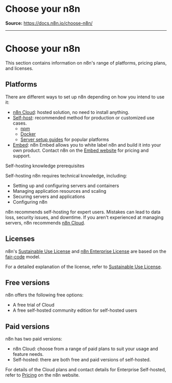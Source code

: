 # Choose your n8n

**Source:** https://docs.n8n.io/choose-n8n/

---

# Choose your n8n

This section contains information on n8n's range of platforms, pricing plans, and licenses.

## Platforms

There are different ways to set up n8n depending on how you intend to use it:

- [n8n Cloud](../manage-cloud/overview/): hosted solution, no need to install anything.
- [Self-host](../hosting/): recommended method for production or customized use cases.
  - [npm](../hosting/installation/npm/)
  - [Docker](../hosting/installation/docker/)
  - [Server setup guides](../hosting/installation/server-setups/) for popular platforms
- [Embed](../embed/): n8n Embed allows you to white label n8n and build it into your own product. Contact n8n on the [Embed website](https://n8n.io/embed/) for pricing and support.

Self-hosting knowledge prerequisites

Self-hosting n8n requires technical knowledge, including:

- Setting up and configuring servers and containers
- Managing application resources and scaling
- Securing servers and applications
- Configuring n8n

n8n recommends self-hosting for expert users. Mistakes can lead to data loss, security issues, and downtime. If you aren't experienced at managing servers, n8n recommends [n8n Cloud](https://n8n.io/cloud/).

## Licenses

n8n's [Sustainable Use License](https://github.com/n8n-io/n8n/blob/master/LICENSE.md) and [n8n Enterprise License](https://github.com/n8n-io/n8n/blob/master/LICENSE_EE.md) are based on the [fair-code](https://faircode.io/) model.

For a detailed explanation of the license, refer to [Sustainable Use License](../sustainable-use-license/).

## Free versions

n8n offers the following free options:

- A free trial of Cloud
- A free self-hosted community edition for self-hosted users

## Paid versions

n8n has two paid versions:

- n8n Cloud: choose from a range of paid plans to suit your usage and feature needs.
- Self-hosted: there are both free and paid versions of self-hosted.

For details of the Cloud plans and contact details for Enterprise Self-hosted, refer to [Pricing](https://n8n.io/pricing/) on the n8n website.
